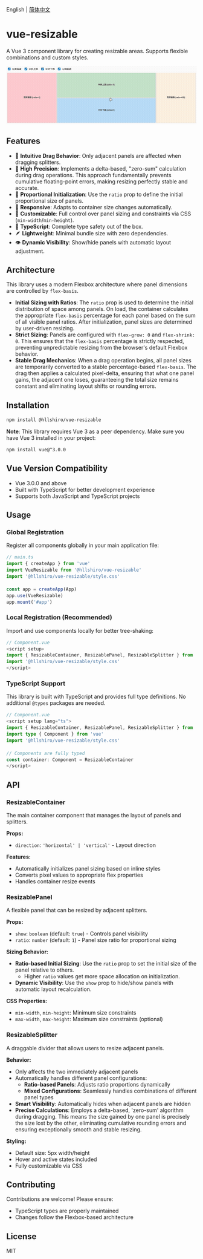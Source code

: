 English | [简体中文](./README.zh.md)

# vue-resizable

A Vue 3 component library for creating resizable areas. Supports flexible combinations and custom styles.

![vue-resizable.gif](./assets/vue-resizable.gif)

## Features

- 🎯 **Intuitive Drag Behavior**: Only adjacent panels are affected when dragging splitters.
- 🚀 **High Precision**: Implements a delta-based, "zero-sum" calculation during drag operations. This approach fundamentally prevents cumulative floating-point errors, making resizing perfectly stable and accurate.
- 🔧 **Proportional Initialization**: Use the `ratio` prop to define the initial proportional size of panels.
- 📱 **Responsive**: Adapts to container size changes automatically.
- 🎨 **Customizable**: Full control over panel sizing and constraints via CSS (`min-width`/`min-height`).
- 💪 **TypeScript**: Complete type safety out of the box.
- 🪶 **Lightweight**: Minimal bundle size with zero dependencies.
- 👁️ **Dynamic Visibility**: Show/hide panels with automatic layout adjustment.

## Architecture

This library uses a modern Flexbox architecture where panel dimensions are controlled by `flex-basis`.

- **Initial Sizing with Ratios**: The `ratio` prop is used to determine the initial distribution of space among panels. On load, the container calculates the appropriate `flex-basis` percentage for each panel based on the sum of all visible panel ratios. After initialization, panel sizes are determined by user-driven resizing.
- **Strict Sizing**: Panels are configured with `flex-grow: 0` and `flex-shrink: 0`. This ensures that the `flex-basis` percentage is strictly respected, preventing unpredictable resizing from the browser's default Flexbox behavior.
- **Stable Drag Mechanics**: When a drag operation begins, all panel sizes are temporarily converted to a stable percentage-based `flex-basis`. The drag then applies a calculated pixel-delta, ensuring that what one panel gains, the adjacent one loses, guaranteeing the total size remains constant and eliminating layout shifts or rounding errors.

## Installation

```bash
npm install @hllshiro/vue-resizable
```

**Note**: This library requires Vue 3 as a peer dependency. Make sure you have Vue 3 installed in your project:

```bash
npm install vue@^3.0.0
```

## Vue Version Compatibility

- Vue 3.0.0 and above
- Built with TypeScript for better development experience
- Supports both JavaScript and TypeScript projects

## Usage

### Global Registration

Register all components globally in your main application file:

```javascript
// main.ts
import { createApp } from 'vue'
import VueResizable from '@hllshiro/vue-resizable'
import '@hllshiro/vue-resizable/style.css'

const app = createApp(App)
app.use(VueResizable)
app.mount('#app')
```

### Local Registration (Recommended)

Import and use components locally for better tree-shaking:

```javascript
// Component.vue
<script setup>
import { ResizableContainer, ResizablePanel, ResizableSplitter } from '@hllshiro/vue-resizable'
import '@hllshiro/vue-resizable/style.css'
</script>
```

### TypeScript Support

This library is built with TypeScript and provides full type definitions. No additional `@types` packages are needed.

```typescript
// Component.vue
<script setup lang="ts">
import { ResizableContainer, ResizablePanel, ResizableSplitter } from '@hllshiro/vue-resizable'
import type { Component } from 'vue'
import '@hllshiro/vue-resizable/style.css'

// Components are fully typed
const container: Component = ResizableContainer
</script>
```
## API

### ResizableContainer

The main container component that manages the layout of panels and splitters.

**Props:**
- `direction`: `'horizontal' | 'vertical'` - Layout direction

**Features:**
- Automatically initializes panel sizing based on inline styles
- Converts pixel values to appropriate flex properties
- Handles container resize events

### ResizablePanel

A flexible panel that can be resized by adjacent splitters.

**Props:**
- `show`: `boolean` (default: `true`) - Controls panel visibility
- `ratio`: `number` (default: `1`) - Panel size ratio for proportional sizing

**Sizing Behavior:**
- **Ratio-based Initial Sizing**: Use the `ratio` prop to set the initial size of the panel relative to others.
  - Higher `ratio` values get more space allocation on initialization.
- **Dynamic Visibility**: Use the `show` prop to hide/show panels with automatic layout recalculation.

**CSS Properties:**
- `min-width`, `min-height`: Minimum size constraints
- `max-width`, `max-height`: Maximum size constraints (optional)

### ResizableSplitter

A draggable divider that allows users to resize adjacent panels.

**Behavior:**
- Only affects the two immediately adjacent panels
- Automatically handles different panel configurations:
  - **Ratio-based Panels**: Adjusts ratio proportions dynamically
  - **Mixed Configurations**: Seamlessly handles combinations of different panel types
- **Smart Visibility**: Automatically hides when adjacent panels are hidden
- **Precise Calculations**: Employs a delta-based, 'zero-sum' algorithm during dragging. This means the size gained by one panel is precisely the size lost by the other, eliminating cumulative rounding errors and ensuring exceptionally smooth and stable resizing.

**Styling:**
- Default size: 5px width/height
- Hover and active states included
- Fully customizable via CSS

## Contributing

Contributions are welcome! Please ensure:
- TypeScript types are properly maintained
- Changes follow the Flexbox-based architecture

## License

MIT
